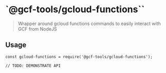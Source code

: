 # `@gcf-tools/gcloud-functions``

> Wrapper around gcloud functions commands to easily interact with GCF from NodeJS

## Usage

```
const gcloud-functions = require('@gcf-tools/gcloud-functions');

// TODO: DEMONSTRATE API
```
